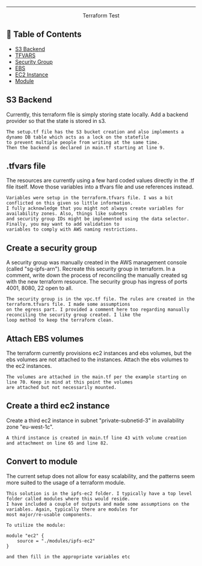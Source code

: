 
---

<p align="center"> Terraform Test
    <br> 
</p>

## 📝 Table of Contents

- [S3 Backend](#s3backend)
- [TFVARS](#tfvars)
- [Security Group](#sg)
- [EBS](#ebs)
- [EC2 Instance](#ec2)
- [Module](#module)

## S3 Backend <a name = "s3backend"></a>

Currently, this terraform file is simply storing state locally. Add a backend provider so that the state is stored in s3.

```
The setup.tf file has the S3 bucket creation and also implements a dynamo DB table which acts as a lock on the statefile 
to prevent multiple people from writing at the same time.
Then the backend is declared in main.tf starting at line 9.
```

## .tfvars file <a name = "tfvars"></a>

The resources are currently using a few hard coded values directly in the .tf file itself. Move those variables into a 
tfvars file and use references instead.

```
Variables were setup in the terraform.tfvars file. I was a bit conflicted on this given so little information. 
I fully acknowledge that you might not always create variables for availability zones. Also, things like subnets
and security group IDs might be implemented using the data selector. Finally, you may want to add validation to 
variables to comply with AWS naming restrictions.
```

## Create a security group <a name = "sg"></a>

A security group was manually created in the AWS management console (called "sg-ipfs-arn"). Recreate this security 
group in terraform. In a comment, write down the process of reconciling the manually created sg with the new terraform 
resource. The security group has ingress of ports 4001, 8080, 22 open to all.

```
The security group is in the vpc.tf file. The rules are created in the terraform.tfvars file. I made some assumptions
on the egress part. I provided a comment here too regarding manually reconciling the security group created. I like the
loop method to keep the terraform clean.
```

## Attach EBS volumes <a name="ebs"></a>

The terraform currently provisions ec2 instances and ebs volumes, but the ebs volumes are not attached to the instances. 
Attach the ebs volumes to the ec2 instances.

```
The volumes are attached in the main.tf per the example starting on line 70. Keep in mind at this point the volumes
are attached but not necessarily mounted.
```


## Create a third ec2 instance <a name = "ec2"></a>

Create a third ec2 instance in subnet "private-subnetid-3" in availability zone "eu-west-1c".

```
A third instance is created in main.tf line 43 with volume creation and attachment on line 65 and line 82.
```

## Convert to module <a name = "module"></a>

The current setup does not allow for easy scalability, and the patterns seem more suited to the usage of a terraform module.

```
This solution is in the ipfs-ec2 folder. I typically have a top level folder called modules where this would reside.
I have included a couple of outputs and made some assumptions on the variables. Again, typically there are modules for
most major/re-usable components. 
```
```
To utilize the module:

module "ec2" {
    source = "./modules/ipfs-ec2"
}

and then fill in the appropriate variables etc
```
